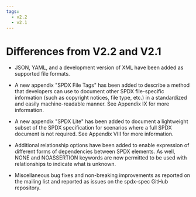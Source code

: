 ```yaml
---
tags:
  - v2.2
  - v2.1
---
```


# Differences from V2.2 and V2.1

- JSON, YAML, and a development version of XML have been added as supported
  file formats.

- A new appendix "SPDX File Tags" has been added to describe a method that
  developers can use to document other SPDX file-specific information
  (such as copyright notices, file type, etc.) in a standardized and easily
  machine-readable manner. See Appendix IX for more information.

- A new appendix "SPDX Lite" has been added to document a lightweight subset of
  the SPDX specification for scenarios where a full SPDX document is not
  required. See Appendix VIII for more information.

- Additional relationship options have been added to enable expression of
  different forms of dependencies between SPDX elements. As well, NONE and
  NOASSERTION keywords are now permitted to be used with relationships to
  indicate what is unknown.

- Miscellaneous bug fixes and non-breaking improvements as reported on the
  mailing list and reported as issues on the spdx-spec GitHub repository.
